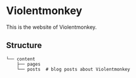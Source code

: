 # Violentmonkey

This is the website of Violentmonkey.

## Structure

```
└── content
    ├── pages
    └── posts  # blog posts about Violentmonkey
```
